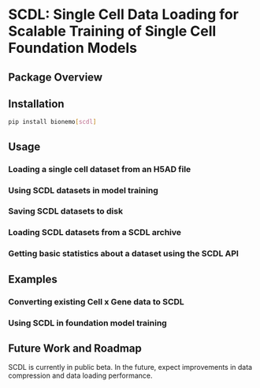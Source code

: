 # SCDL: Single Cell Data Loading for Scalable Training of Single Cell Foundation Models

## Package Overview

## Installation

```bash
pip install bionemo[scdl]
```

## Usage

### Loading a single cell dataset from an H5AD file

### Using SCDL datasets in model training

### Saving SCDL datasets to disk

### Loading SCDL datasets from a SCDL archive

### Getting basic statistics about a dataset using the SCDL API

## Examples

### Converting existing Cell x Gene data to SCDL

### Using SCDL in foundation model training

## Future Work and Roadmap

SCDL is currently in public beta. In the future, expect improvements in data compression
and data loading performance.
